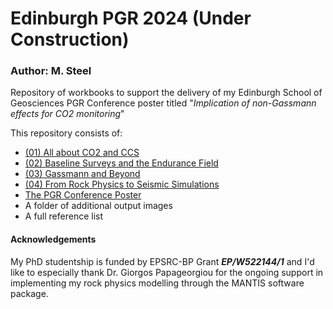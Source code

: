 # Edinburgh PGR 2024 (Under Construction)
### Author: M. Steel
Repository of workbooks to support the delivery of my Edinburgh School of Geosciences PGR Conference poster titled "<i>Implication of non-Gassmann effects for CO2 monitoring</i>"

This repository consists of:
- [(01) All about CO2 and CCS](https://github.com/MartynSteel/EdinburghPGR2024/blob/main/01_all_about_co2_and_ccs.ipynb)
- [(02) Baseline Surveys and the Endurance Field](https://github.com/MartynSteel/EdinburghPGR2024/blob/main/02_baseline_surveys_and_the_endurance_field.ipynb)
- [(03) Gassmann and Beyond](https://github.com/MartynSteel/EdinburghPGR2024/blob/main/03_gassmann_and_beyond.ipynb)
- [(04) From Rock Physics to Seismic Simulations](https://github.com/MartynSteel/EdinburghPGR2024/blob/main/04_from_rock_physics_to_seismic_simulations.ipynb)
- [The PGR Conference Poster](https://github.com/MartynSteel/EdinburghPGR2024/blob/main/PGR_2024_Poster.pdf)
- A folder of additional output images
- A full reference list

#### Acknowledgements
My PhD studentship is funded by EPSRC-BP Grant <i><b>EP/W522144/1</b></i> and I'd like to especially thank Dr. Giorgos Papageorgiou for the ongoing support in implementing my rock physics modelling through the MANTIS software package.
